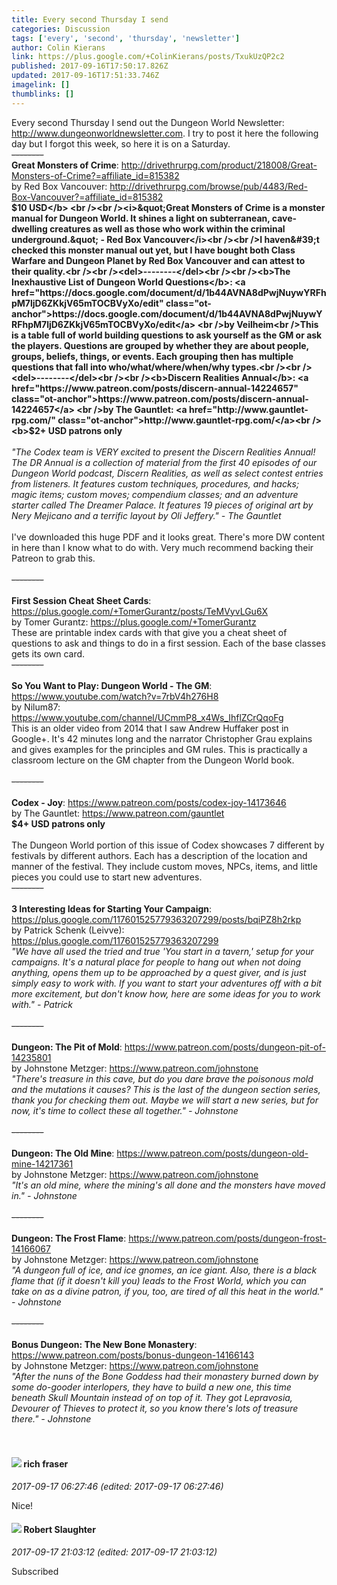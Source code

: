 ```yaml
---
title: Every second Thursday I send
categories: Discussion
tags: ['every', 'second', 'thursday', 'newsletter']
author: Colin Kierans
link: https://plus.google.com/+ColinKierans/posts/TxukUzQP2c2
published: 2017-09-16T17:50:17.826Z
updated: 2017-09-16T17:51:33.746Z
imagelink: []
thumblinks: []
---
```


Every second Thursday I send out the Dungeon World Newsletter: <a href="http://www.dungeonworldnewsletter.com" class="ot-anchor">http://www.dungeonworldnewsletter.com</a>. I try to post it here the following day but I forgot this week, so here it is on a Saturday.<br /><del>--------</del><br /><b>Great Monsters of Crime</b>: <a href="http://drivethrurpg.com/product/218008/Great-Monsters-of-Crime?=affiliate_id=815382" class="ot-anchor">http://drivethrurpg.com/product/218008/Great-Monsters-of-Crime?=affiliate_id=815382</a>  <br />by Red Box Vancouver: <a href="http://drivethrurpg.com/browse/pub/4483/Red-Box-Vancouver?=affiliate_id=815382" class="ot-anchor">http://drivethrurpg.com/browse/pub/4483/Red-Box-Vancouver?=affiliate_id=815382</a><br /><b>$10 USD</b>  <br /><br /><i>&quot;Great Monsters of Crime is a monster manual for Dungeon World. It shines a light on subterranean, cave-dwelling creatures as well as those who work within the criminal underground.&quot; - Red Box Vancouver</i><br /><br />I haven&#39;t checked this monster manual out yet, but I have bought both Class Warfare and Dungeon Planet by Red Box Vancouver and can attest to their quality.<br /><br /><del>--------</del><br /><br /><b>The Inexhaustive List of Dungeon World Questions</b>: <a href="https://docs.google.com/document/d/1b44AVNA8dPwjNuywYRFhpM7ljD6ZKkjV65mTOCBVyXo/edit" class="ot-anchor">https://docs.google.com/document/d/1b44AVNA8dPwjNuywYRFhpM7ljD6ZKkjV65mTOCBVyXo/edit</a>  <br />by Veilheim<br />This is a table full of world building questions to ask yourself as the GM or ask the players. Questions are grouped by whether they are about people, groups, beliefs, things, or events. Each grouping then has multiple questions that fall into who/what/where/when/why types.<br /><br /><del>--------</del><br /><br /><b>Discern Realities Annual</b>: <a href="https://www.patreon.com/posts/discern-annual-14224657" class="ot-anchor">https://www.patreon.com/posts/discern-annual-14224657</a>  <br />by The Gauntlet: <a href="http://www.gauntlet-rpg.com/" class="ot-anchor">http://www.gauntlet-rpg.com/</a><br /><b>$2+ USD patrons only</b>  <br /><br /><i>&quot;The Codex team is VERY excited to present the Discern Realities Annual! The DR Annual is a collection of material from the first 40 episodes of our Dungeon World podcast, Discern Realities, as well as select contest entries from listeners. It features custom techniques, procedures, and hacks; magic items; custom moves; compendium classes; and an adventure starter called The Dreamer Palace. It features 19 pieces of original art by Nery Mejicano and a terrific layout by Oli Jeffery.&quot; - The Gauntlet</i><br /><br />I&#39;ve downloaded this huge PDF and it looks great. There&#39;s more DW content in here than I know what to do with. Very much recommend backing their Patreon to grab this.<br /><br /><del>--------</del><br /><br /><b>First Session Cheat Sheet Cards</b>: <a href="https://plus.google.com/+TomerGurantz/posts/TeMVyvLGu6X" class="ot-anchor">https://plus.google.com/+TomerGurantz/posts/TeMVyvLGu6X</a>  <br />by Tomer Gurantz: <a href="https://plus.google.com/+TomerGurantz" class="ot-anchor">https://plus.google.com/+TomerGurantz</a><br />These are printable index cards with that give you a cheat sheet of questions to ask and things to do in a first session. Each of the base classes gets its own card.<br /><del>--------</del><br /><br /><b>So You Want to Play: Dungeon World - The GM</b>: <a href="https://www.youtube.com/watch?v=7rbV4h276H8" class="ot-anchor">https://www.youtube.com/watch?v=7rbV4h276H8</a>  <br />by Nilum87: <a href="https://www.youtube.com/channel/UCmmP8_x4Ws_IhflZCrQqoFg" class="ot-anchor">https://www.youtube.com/channel/UCmmP8_x4Ws_IhflZCrQqoFg</a><br />This is an older video from 2014 that I saw Andrew Huffaker post in Google+. It&#39;s 42 minutes long and the narrator Christopher Grau explains and gives examples for the principles and GM rules. This is practically a classroom lecture on the GM chapter from the Dungeon World book.<br /><br /><del>--------</del><br /><br /><b>Codex - Joy</b>: <a href="https://www.patreon.com/posts/codex-joy-14173646" class="ot-anchor">https://www.patreon.com/posts/codex-joy-14173646</a>  <br />by The Gauntlet: <a href="https://www.patreon.com/gauntlet" class="ot-anchor">https://www.patreon.com/gauntlet</a><br /><b>$4+ USD patrons only</b>  <br /><br />The Dungeon World portion of this issue of Codex showcases 7 different by festivals by different authors. Each has a description of the location and manner of the festival. They include custom moves, NPCs, items, and little pieces you could use to start new adventures.<br /><del>--------</del><br /><br /><b>3 Interesting Ideas for Starting Your Campaign</b>: <a href="https://plus.google.com/117601525779363207299/posts/bqiPZ8h2rkp" class="ot-anchor">https://plus.google.com/117601525779363207299/posts/bqiPZ8h2rkp</a>  <br />by Patrick Schenk (Leivve): <a href="https://plus.google.com/117601525779363207299" class="ot-anchor">https://plus.google.com/117601525779363207299</a><br /><i>&quot;We have all used the tried and true &#39;You start in a tavern,&#39; setup for your campaigns. It&#39;s a natural place for people to hang out when not doing anything, opens them up to be approached by a quest giver, and is just simply easy to work with. If you want to start your adventures off with a bit more excitement, but don&#39;t know how, here are some ideas for you to work with.&quot; - Patrick</i><br /><br /><del>--------</del><br /><br /><b>Dungeon: The Pit of Mold</b>: <a href="https://www.patreon.com/posts/dungeon-pit-of-14235801" class="ot-anchor">https://www.patreon.com/posts/dungeon-pit-of-14235801</a>  <br />by Johnstone Metzger: <a href="https://www.patreon.com/johnstone" class="ot-anchor">https://www.patreon.com/johnstone</a><br /><i>&quot;There&#39;s treasure in this cave, but do you dare brave the poisonous mold and the mutations it causes? This is the last of the dungeon section series, thank you for checking them out. Maybe we will start a new series, but for now, it&#39;s time to collect these all together.&quot; - Johnstone</i><br /><br /><del>--------</del><br /><br /><b>Dungeon: The Old Mine</b>: <a href="https://www.patreon.com/posts/dungeon-old-mine-14217361" class="ot-anchor">https://www.patreon.com/posts/dungeon-old-mine-14217361</a>  <br />by Johnstone Metzger: <a href="https://www.patreon.com/johnstone" class="ot-anchor">https://www.patreon.com/johnstone</a><br /><i>&quot;It&#39;s an old mine, where the mining&#39;s all done and the monsters have moved in.&quot; - Johnstone</i><br /><br /><del>--------</del><br /><br /><b>Dungeon: The Frost Flame</b>: <a href="https://www.patreon.com/posts/dungeon-frost-14166067" class="ot-anchor">https://www.patreon.com/posts/dungeon-frost-14166067</a>  <br />by Johnstone Metzger: <a href="https://www.patreon.com/johnstone" class="ot-anchor">https://www.patreon.com/johnstone</a><br /><i>&quot;A dungeon full of ice, and ice gnomes, an ice giant. Also, there is a black flame that (if it doesn&#39;t kill you) leads to the Frost World, which you can take on as a divine patron, if you, too, are tired of all this heat in the world.&quot; - Johnstone</i><br /><br /><del>--------</del><br /><br /><b>Bonus Dungeon: The New Bone Monastery</b>: <a href="https://www.patreon.com/posts/bonus-dungeon-14166143" class="ot-anchor">https://www.patreon.com/posts/bonus-dungeon-14166143</a>  <br />by Johnstone Metzger: <a href="https://www.patreon.com/johnstone" class="ot-anchor">https://www.patreon.com/johnstone</a><br /><i>&quot;After the nuns of the Bone Goddess had their monastery burned down by some do-gooder interlopers, they have to build a new one, this time beneath Skull Mountain instead of on top of it. They got Lepravosia, Devourer of Thieves to protect it, so you know there&#39;s lots of treasure there.&quot; - Johnstone</i><br /><br /><br />
<div id='comment z13dtz4h5zjsfxap104cg5iwonjtgbuqnvo0k'>
  <h4><img src='{{site.baseurl}}//images/avatars/112145078204067336851_photo.jpg'> rich fraser</h4>
      <p><cite>2017-09-17 06:27:46 (edited: 2017-09-17 06:27:46)</cite></p>
        <p>Nice!</p>
</div>
        

<div id='comment z13dtz4h5zjsfxap104cg5iwonjtgbuqnvo0k'>
  <h4><img src='{{site.baseurl}}//images/avatars/106502497268683547167_photo.jpg'> Robert Slaughter</h4>
      <p><cite>2017-09-17 21:03:12 (edited: 2017-09-17 21:03:12)</cite></p>
        <p>Subscribed</p>
</div>
        